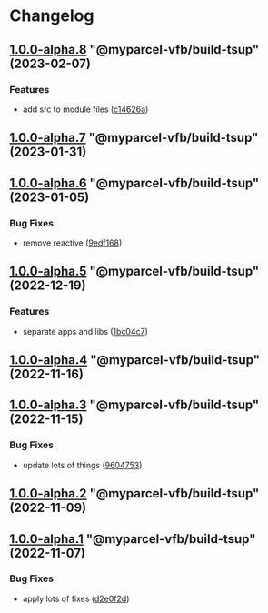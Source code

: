 # Changelog

<!-- MONODEPLOY:BELOW -->

## [1.0.0-alpha.8](https://github/myparcelnl/vue-form-builder/compare/@myparcel-vfb/build-tsup@1.0.0-alpha.7...@myparcel-vfb/build-tsup@1.0.0-alpha.8) "@myparcel-vfb/build-tsup" (2023-02-07)


### Features

* add src to module files ([c14626a](https://github/myparcelnl/vue-form-builder/commit/c14626a2ab1c98464611f83978575a2ce84c53a2))




## [1.0.0-alpha.7](https://github/myparcelnl/vue-form-builder/compare/@myparcel-vfb/build-tsup@1.0.0-alpha.6...@myparcel-vfb/build-tsup@1.0.0-alpha.7) "@myparcel-vfb/build-tsup" (2023-01-31)




## [1.0.0-alpha.6](https://github/myparcelnl/vue-form-builder/compare/@myparcel-vfb/build-tsup@1.0.0-alpha.5...@myparcel-vfb/build-tsup@1.0.0-alpha.6) "@myparcel-vfb/build-tsup" (2023-01-05)


### Bug Fixes

* remove reactive ([9edf168](https://github/myparcelnl/vue-form-builder/commit/9edf168e5499a6d129e5dcaac818c4e3fc1bce99))




## [1.0.0-alpha.5](https://github/myparcelnl/vue-form-builder/compare/@myparcel-vfb/build-tsup@1.0.0-alpha.4...@myparcel-vfb/build-tsup@1.0.0-alpha.5) "@myparcel-vfb/build-tsup" (2022-12-19)


### Features

* separate apps and libs ([1bc04c7](https://github/myparcelnl/vue-form-builder/commit/1bc04c7625e0036bb3d72c40f471902e8232ce71))




## [1.0.0-alpha.4](https://github/myparcelnl/vue-form-builder/compare/@myparcel-vfb/build-tsup@1.0.0-alpha.3...@myparcel-vfb/build-tsup@1.0.0-alpha.4) "@myparcel-vfb/build-tsup" (2022-11-16)

## [1.0.0-alpha.3](https://github/myparcelnl/vue-form-builder/compare/@myparcel-vfb/build-tsup@1.0.0-alpha.2...@myparcel-vfb/build-tsup@1.0.0-alpha.3) "@myparcel-vfb/build-tsup" (2022-11-15)

### Bug Fixes

- update lots of things ([9604753](https://github/myparcelnl/vue-form-builder/commit/960475357653bc8aaae8f9d1cfd9d2cdba6f2f8b))

## [1.0.0-alpha.2](https://github/myparcelnl/vue-form-builder/compare/@myparcel-vfb/build-tsup@1.0.0-alpha.1...@myparcel-vfb/build-tsup@1.0.0-alpha.2) "@myparcel-vfb/build-tsup" (2022-11-09)

## [1.0.0-alpha.1](https://github/myparcelnl/vue-form-builder/compare/@myparcel-vfb/build-tsup@1.0.0-alpha.0...@myparcel-vfb/build-tsup@1.0.0-alpha.1) "@myparcel-vfb/build-tsup" (2022-11-07)

### Bug Fixes

- apply lots of fixes ([d2e0f2d](https://github/myparcelnl/vue-form-builder/commit/d2e0f2d195b354b0ba4a58a20e0f5536d4e28746))
